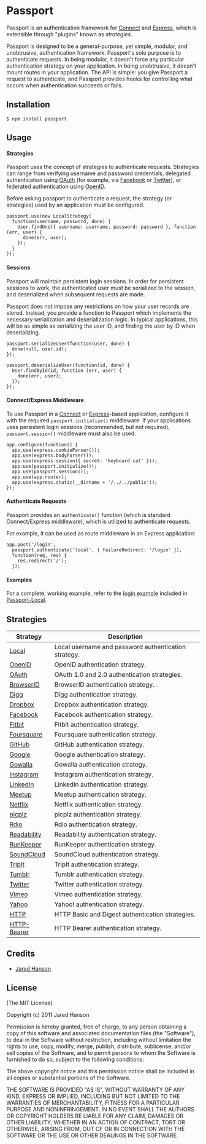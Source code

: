 # Passport

Passport is an authentication framework for [Connect](http://senchalabs.github.com/connect/)
and [Express](http://expressjs.com/), which is extensible through "plugins"
known as _strategies_.

Passport is designed to be a general-purpose, yet simple, modular, and
unobtrusive, authentication framework.  Passport's sole purpose is to
authenticate requests.  In being modular, it doesn't force any particular
authentication strategy on your application.  In being unobtrusive, it doesn't
mount routes in your application.  The API is simple: you give Passport a
request to authenticate, and Passport provides hooks for controlling what occurs
when authentication succeeds or fails.

## Installation

    $ npm install passport

## Usage

#### Strategies

Passport uses the concept of strategies to authenticate requests.  Strategies
can range from verifying username and password credentials, delegated
authentication using [OAuth](http://oauth.net/) (for example, via [Facebook](http://www.facebook.com/)
or [Twitter](http://twitter.com/)), or federated authentication using [OpenID](http://openid.net/).

Before asking passport to authenticate a request, the strategy (or strategies)
used by an application must be configured.

    passport.use(new LocalStrategy(
      function(username, password, done) {
        User.findOne({ username: username, password: password }, function (err, user) {
          done(err, user);
        });
      }
    ));

#### Sessions

Passport will maintain persistent login sessions.  In order for persistent
sessions to work, the authenticated user must be serialized to the session, and
deserialized when subsequent requests are made.

Passport does not impose any restrictions on how your user records are stored.
Instead, you provide a function to Passport which implements the necessary
serialization and deserialization logic.  In typical applications, this will be
as simple as serializing the user ID, and finding the user by ID when
deserializing.

    passport.serializeUser(function(user, done) {
      done(null, user.id);
    });

    passport.deserializeUser(function(id, done) {
      User.findById(id, function (err, user) {
        done(err, user);
      });
    });

#### Connect/Express Middleware

To use Passport in a [Connect](http://senchalabs.github.com/connect/) or
[Express](http://expressjs.com/)-based application, configure it with the
required `passport.initialize()` middleware.  If your applications uses
persistent login sessions (recommended, but not required), `passport.session()`
middleware must also be used.

    app.configure(function() {
      app.use(express.cookieParser());
      app.use(express.bodyParser());
      app.use(express.session({ secret: 'keyboard cat' }));
      app.use(passport.initialize());
      app.use(passport.session());
      app.use(app.router);
      app.use(express.static(__dirname + '/../../public'));
    });

#### Authenticate Requests

Passport provides an `authenticate()` function (which is standard
Connect/Express middleware), which is utilized to authenticate requests.

For example, it can be used as route middleware in an Express application:

    app.post('/login', 
      passport.authenticate('local', { failureRedirect: '/login' }),
      function(req, res) {
        res.redirect('/');
      });

#### Examples

For a complete, working example, refer to the [login example](https://github.com/jaredhanson/passport-local/tree/master/examples/login)
included in [Passport-Local](https://github.com/jaredhanson/passport-local).

## Strategies

<table>
  <thead>
    <tr><th>Strategy</th><th>Description</th>
  </thead>
  <tbody>
    <tr><td><a href="https://github.com/jaredhanson/passport-local">Local</a></td><td>Local username and password authentication strategy.</td></tr>
    <tr><td><a href="https://github.com/jaredhanson/passport-openid">OpenID</a></td><td>OpenID authentication strategy.</td></tr>
    <tr><td><a href="https://github.com/jaredhanson/passport-oauth">OAuth</a></td><td>OAuth 1.0 and 2.0 authentication strategies.</td></tr>
    <tr><td><a href="https://github.com/jaredhanson/passport-browserid">BrowserID</a></td><td>BrowserID authentication strategy.</td></tr>
    <tr><td><a href="https://github.com/jaredhanson/passport-digg">Digg</a></td><td>Digg authentication strategy.</td></tr>
    <tr><td><a href="https://github.com/jaredhanson/passport-dropbox">Dropbox</a></td><td>Dropbox authentication strategy.</td></tr>
    <tr><td><a href="https://github.com/jaredhanson/passport-facebook">Facebook</a></td><td>Facebook authentication strategy.</td></tr>
    <tr><td><a href="https://github.com/jaredhanson/passport-fitbit">Fitbit</a></td><td>Fitbit authentication strategy.</td></tr>
    <tr><td><a href="https://github.com/jaredhanson/passport-foursquare">Foursquare</a></td><td>Foursquare authentication strategy.</td></tr>
    <tr><td><a href="https://github.com/jaredhanson/passport-github">GitHub</a></td><td>GitHub authentication strategy.</td></tr>
    <tr><td><a href="https://github.com/jaredhanson/passport-google">Google</a></td><td>Google authentication strategy.</td></tr>
    <tr><td><a href="https://github.com/jaredhanson/passport-gowalla">Gowalla</a></td><td>Gowalla authentication strategy.</td></tr>
    <tr><td><a href="https://github.com/jaredhanson/passport-instagram">Instagram</a></td><td>Instagram authentication strategy.</td></tr>
    <tr><td><a href="https://github.com/jaredhanson/passport-linkedin">LinkedIn</a></td><td>LinkedIn authentication strategy.</td></tr>
    <tr><td><a href="https://github.com/jaredhanson/passport-meetup">Meetup</a></td><td>Meetup authentication strategy.</td></tr>
    <tr><td><a href="https://github.com/jaredhanson/passport-netflix">Netflix</a></td><td>Netflix authentication strategy.</td></tr>
    <tr><td><a href="https://github.com/jaredhanson/passport-picplz">picplz</a></td><td>picplz authentication strategy.</td></tr>
    <tr><td><a href="https://github.com/jaredhanson/passport-rdio">Rdio</a></td><td>Rdio authentication strategy.</td></tr>
    <tr><td><a href="https://github.com/jaredhanson/passport-readability">Readability</a></td><td>Readability authentication strategy.</td></tr>
    <tr><td><a href="https://github.com/jaredhanson/passport-runkeeper">RunKeeper</a></td><td>RunKeeper authentication strategy.</td></tr>
    <tr><td><a href="https://github.com/jaredhanson/passport-soundcloud">SoundCloud</a></td><td>SoundCloud authentication strategy.</td></tr>
    <tr><td><a href="https://github.com/jaredhanson/passport-tripit">TripIt</a></td><td>TripIt authentication strategy.</td></tr>
    <tr><td><a href="https://github.com/jaredhanson/passport-tumblr">Tumblr</a></td><td>Tumblr authentication strategy.</td></tr>
    <tr><td><a href="https://github.com/jaredhanson/passport-twitter">Twitter</a></td><td>Twitter authentication strategy.</td></tr>
    <tr><td><a href="https://github.com/jaredhanson/passport-vimeo">Vimeo</a></td><td>Vimeo authentication strategy.</td></tr>
    <tr><td><a href="https://github.com/jaredhanson/passport-yahoo">Yahoo</a></td><td>Yahoo! authentication strategy.</td></tr>
    <tr><td><a href="https://github.com/jaredhanson/passport-http">HTTP</a></td><td>HTTP Basic and Digest authentication strategies.</td></tr>
    <tr><td><a href="https://github.com/jaredhanson/passport-http-bearer">HTTP-Bearer</a></td><td>HTTP Bearer authentication strategy.</td></tr>
  </tbody>
</table>

## Credits

  - [Jared Hanson](http://github.com/jaredhanson)

## License

(The MIT License)

Copyright (c) 2011 Jared Hanson

Permission is hereby granted, free of charge, to any person obtaining a copy of
this software and associated documentation files (the "Software"), to deal in
the Software without restriction, including without limitation the rights to
use, copy, modify, merge, publish, distribute, sublicense, and/or sell copies of
the Software, and to permit persons to whom the Software is furnished to do so,
subject to the following conditions:

The above copyright notice and this permission notice shall be included in all
copies or substantial portions of the Software.

THE SOFTWARE IS PROVIDED "AS IS", WITHOUT WARRANTY OF ANY KIND, EXPRESS OR
IMPLIED, INCLUDING BUT NOT LIMITED TO THE WARRANTIES OF MERCHANTABILITY, FITNESS
FOR A PARTICULAR PURPOSE AND NONINFRINGEMENT. IN NO EVENT SHALL THE AUTHORS OR
COPYRIGHT HOLDERS BE LIABLE FOR ANY CLAIM, DAMAGES OR OTHER LIABILITY, WHETHER
IN AN ACTION OF CONTRACT, TORT OR OTHERWISE, ARISING FROM, OUT OF OR IN
CONNECTION WITH THE SOFTWARE OR THE USE OR OTHER DEALINGS IN THE SOFTWARE.
